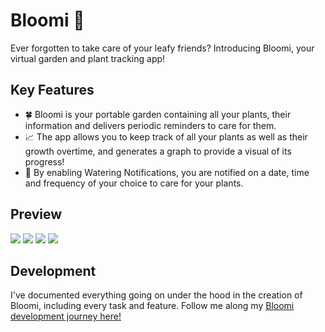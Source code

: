 # Bloomi 🌱
Ever forgotten to take care of your leafy friends? Introducing Bloomi, your virtual garden and plant tracking app!  

## Key Features
- :four_leaf_clover: Bloomi is your portable garden containing all your plants, their information and delivers periodic reminders to care for them.  
- :chart_with_upwards_trend: The app allows you to keep track of all your plants as well as their growth overtime, and generates a graph to provide a visual of its progress! 
- :green_heart:	By enabling Watering Notifications, you are notified on a date, time and frequency of your choice to care for your plants.

## Preview

<img src="https://github.com/bonniepeng2002/Bloomi/blob/master/images/garden.png">
<img src="https://github.com/bonniepeng2002/Bloomi/blob/master/images/dashboard.png">
<img src="https://github.com/bonniepeng2002/Bloomi/blob/master/images/plant1.png">
<img src="https://github.com/bonniepeng2002/Bloomi/blob/master/images/add_plant.png">


## Development
I've documented everything going on under the hood in the creation of Bloomi, including every task and feature. Follow me along my [Bloomi development journey here!](https://github.com/bonniepeng2002/Bloomi/blob/master/BLOOMI-LOG.md)


